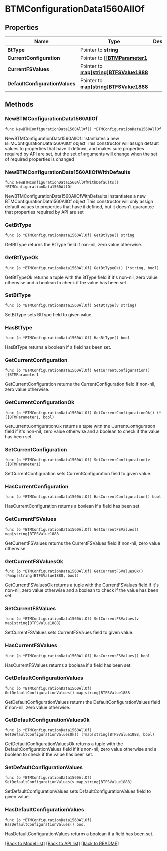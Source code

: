 # BTMConfigurationData1560AllOf

## Properties

Name | Type | Description | Notes
------------ | ------------- | ------------- | -------------
**BtType** | Pointer to **string** |  | [optional] 
**CurrentConfiguration** | Pointer to [**[]BTMParameter1**](BTMParameter1.md) |  | [optional] 
**CurrentFSValues** | Pointer to [**map[string]BTFSValue1888**](BTFSValue1888.md) |  | [optional] 
**DefaultConfigurationValues** | Pointer to [**map[string]BTFSValue1888**](BTFSValue1888.md) |  | [optional] 

## Methods

### NewBTMConfigurationData1560AllOf

`func NewBTMConfigurationData1560AllOf() *BTMConfigurationData1560AllOf`

NewBTMConfigurationData1560AllOf instantiates a new BTMConfigurationData1560AllOf object
This constructor will assign default values to properties that have it defined,
and makes sure properties required by API are set, but the set of arguments
will change when the set of required properties is changed

### NewBTMConfigurationData1560AllOfWithDefaults

`func NewBTMConfigurationData1560AllOfWithDefaults() *BTMConfigurationData1560AllOf`

NewBTMConfigurationData1560AllOfWithDefaults instantiates a new BTMConfigurationData1560AllOf object
This constructor will only assign default values to properties that have it defined,
but it doesn't guarantee that properties required by API are set

### GetBtType

`func (o *BTMConfigurationData1560AllOf) GetBtType() string`

GetBtType returns the BtType field if non-nil, zero value otherwise.

### GetBtTypeOk

`func (o *BTMConfigurationData1560AllOf) GetBtTypeOk() (*string, bool)`

GetBtTypeOk returns a tuple with the BtType field if it's non-nil, zero value otherwise
and a boolean to check if the value has been set.

### SetBtType

`func (o *BTMConfigurationData1560AllOf) SetBtType(v string)`

SetBtType sets BtType field to given value.

### HasBtType

`func (o *BTMConfigurationData1560AllOf) HasBtType() bool`

HasBtType returns a boolean if a field has been set.

### GetCurrentConfiguration

`func (o *BTMConfigurationData1560AllOf) GetCurrentConfiguration() []BTMParameter1`

GetCurrentConfiguration returns the CurrentConfiguration field if non-nil, zero value otherwise.

### GetCurrentConfigurationOk

`func (o *BTMConfigurationData1560AllOf) GetCurrentConfigurationOk() (*[]BTMParameter1, bool)`

GetCurrentConfigurationOk returns a tuple with the CurrentConfiguration field if it's non-nil, zero value otherwise
and a boolean to check if the value has been set.

### SetCurrentConfiguration

`func (o *BTMConfigurationData1560AllOf) SetCurrentConfiguration(v []BTMParameter1)`

SetCurrentConfiguration sets CurrentConfiguration field to given value.

### HasCurrentConfiguration

`func (o *BTMConfigurationData1560AllOf) HasCurrentConfiguration() bool`

HasCurrentConfiguration returns a boolean if a field has been set.

### GetCurrentFSValues

`func (o *BTMConfigurationData1560AllOf) GetCurrentFSValues() map[string]BTFSValue1888`

GetCurrentFSValues returns the CurrentFSValues field if non-nil, zero value otherwise.

### GetCurrentFSValuesOk

`func (o *BTMConfigurationData1560AllOf) GetCurrentFSValuesOk() (*map[string]BTFSValue1888, bool)`

GetCurrentFSValuesOk returns a tuple with the CurrentFSValues field if it's non-nil, zero value otherwise
and a boolean to check if the value has been set.

### SetCurrentFSValues

`func (o *BTMConfigurationData1560AllOf) SetCurrentFSValues(v map[string]BTFSValue1888)`

SetCurrentFSValues sets CurrentFSValues field to given value.

### HasCurrentFSValues

`func (o *BTMConfigurationData1560AllOf) HasCurrentFSValues() bool`

HasCurrentFSValues returns a boolean if a field has been set.

### GetDefaultConfigurationValues

`func (o *BTMConfigurationData1560AllOf) GetDefaultConfigurationValues() map[string]BTFSValue1888`

GetDefaultConfigurationValues returns the DefaultConfigurationValues field if non-nil, zero value otherwise.

### GetDefaultConfigurationValuesOk

`func (o *BTMConfigurationData1560AllOf) GetDefaultConfigurationValuesOk() (*map[string]BTFSValue1888, bool)`

GetDefaultConfigurationValuesOk returns a tuple with the DefaultConfigurationValues field if it's non-nil, zero value otherwise
and a boolean to check if the value has been set.

### SetDefaultConfigurationValues

`func (o *BTMConfigurationData1560AllOf) SetDefaultConfigurationValues(v map[string]BTFSValue1888)`

SetDefaultConfigurationValues sets DefaultConfigurationValues field to given value.

### HasDefaultConfigurationValues

`func (o *BTMConfigurationData1560AllOf) HasDefaultConfigurationValues() bool`

HasDefaultConfigurationValues returns a boolean if a field has been set.


[[Back to Model list]](../README.md#documentation-for-models) [[Back to API list]](../README.md#documentation-for-api-endpoints) [[Back to README]](../README.md)


